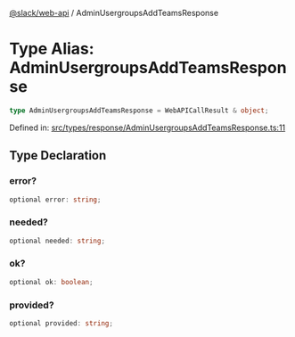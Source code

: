 [@slack/web-api](../index.md) / AdminUsergroupsAddTeamsResponse

# Type Alias: AdminUsergroupsAddTeamsResponse

```ts
type AdminUsergroupsAddTeamsResponse = WebAPICallResult & object;
```

Defined in: [src/types/response/AdminUsergroupsAddTeamsResponse.ts:11](https://github.com/slackapi/node-slack-sdk/blob/main/packages/web-api/src/types/response/AdminUsergroupsAddTeamsResponse.ts#L11)

## Type Declaration

### error?

```ts
optional error: string;
```

### needed?

```ts
optional needed: string;
```

### ok?

```ts
optional ok: boolean;
```

### provided?

```ts
optional provided: string;
```
